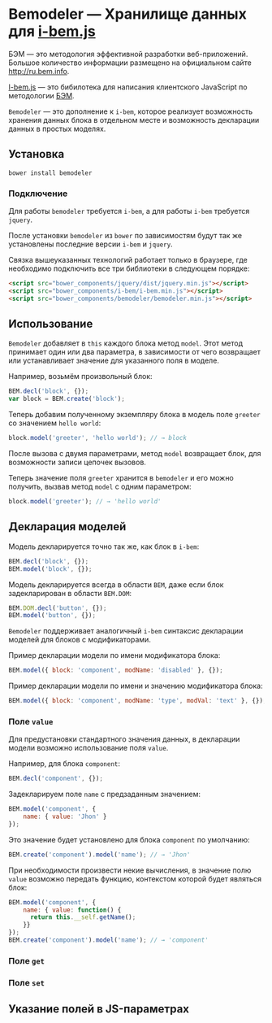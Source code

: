 # Bemodeler — Хранилище данных для [i-bem.js](http://tenorok.github.io/get-i-bem/)

БЭМ — это методология эффективной разработки веб-приложений.
Большое количество информации размещено на официальном сайте http://ru.bem.info.

[I-bem.js](http://tenorok.github.io/get-i-bem/) — это бибилотека для
написания клиентского JavaScript по методологии [БЭМ](http://ru.bem.info/libs/bem-bl/dev/desktop.sets/i-bem/).

`Bemodeler` — это дополнение к `i-bem`, которое реализует
возможность хранения данных блока в отдельном месте и
возможность декларации данных в простых моделях.

## Установка

    bower install bemodeler

### Подключение

Для работы `bemodeler` требуется `i-bem`, а для работы `i-bem` требуется `jquery`.

После установки `bemodeler` из `bower` по зависимостям будут так же установлены
последние версии `i-bem` и `jquery`.

Связка вышеуказанных технологий работает только в браузере,
где необходимо подключить все три библиотеки в следующем порядке:

```html
<script src="bower_components/jquery/dist/jquery.min.js"></script>
<script src="bower_components/i-bem/i-bem.min.js"></script>
<script src="bower_components/bemodeler/bemodeler.min.js"></script>
```

## Использование

`Bemodeler` добавляет в `this` каждого блока метод `model`.
Этот метод принимает один или два параметра, в зависимости от чего
возвращает или устанавливает значение для указанного поля в моделе.

Например, возьмём произвольный блок:

```js
BEM.decl('block', {});
var block = BEM.create('block');
```

Теперь добавим полученному экземпляру блока в модель
поле `greeter` со значением `hello world`:

```js
block.model('greeter', 'hello world'); // → block
```

После вызова с двумя параметрами, метод `model` возвращает
блок, для возможности записи цепочек вызовов.

Теперь значение поля `greeter` хранится в `bemodeler` и его можно
получить, вызвав метод `model` с одним параметром:

```js
block.model('greeter'); // → 'hello world'
```

## Декларация моделей

Модель декларируется точно так же, как блок в `i-bem`:

```js
BEM.decl('block', {});
BEM.model('block', {});
```

Модель декларируется всегда в области `BEM`,
даже если блок задекларирован в области `BEM.DOM`:

```js
BEM.DOM.decl('button', {});
BEM.model('button', {});
```

`Bemodeler` поддерживает аналогичный `i-bem` синтаксис декларации моделей
для блоков с модификаторами.

Пример декларации модели по имени модификатора блока:

```js
BEM.model({ block: 'component', modName: 'disabled' }, {});
```

Пример декларации модели по имени и значению модификатора блока:

```js
BEM.model({ block: 'component', modName: 'type', modVal: 'text' }, {});
```

### Поле `value`

Для предустановки стандартного значения данных,
в декларации модели возможно использование поля `value`.

Например, для блока `component`:

```js
BEM.decl('component', {});
```

Задекларируем поле `name` с предзаданным значением:

```js
BEM.model('component', {
    name: { value: 'Jhon' }
});
```

Это значение будет установлено для блока `component` по умолчанию:

```js
BEM.create('component').model('name'); // → 'Jhon'
```

При необходимости произвести некие вычисления, в значение полю `value`
возможно передать функцию, контекстом которой будет являться блок:

```js
BEM.model('component', {
    name: { value: function() {
      return this.__self.getName();
    }}
});
BEM.create('component').model('name'); // → 'component'
```

### Поле `get`

### Поле `set`

## Указание полей в JS-параметрах

